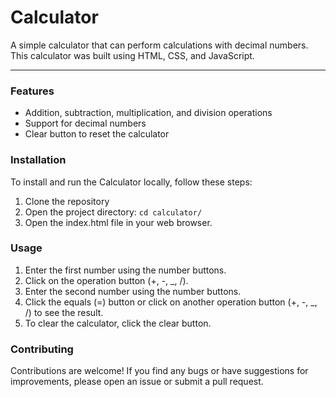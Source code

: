 <h1>Calculator</h1>

A simple calculator that can perform calculations with decimal numbers. This calculator was built using HTML, CSS, and JavaScript.

<hr>
<h3>Features</h3>
<ul>
    <li>Addition, subtraction, multiplication, and division operations</li>
    <li>Support for decimal numbers</li>
    <li>Clear button to reset the calculator</li>
</ul>

<h3>Installation</h3>
<p>To install and run the Calculator locally, follow these steps:</p>

<ol>
<li>Clone the repository</li>
<li>Open the project directory: <code>cd calculator/</code></li>
<li>Open the index.html file in your web browser.</li>
</ol>

<h3>Usage</h3>
<ol>
    <li>Enter the first number using the number buttons.</li>
    <li>Click on the operation button (+, -, _, /).</li>
    <li>Enter the second number using the number buttons.</li>
    <li>Click the equals (=) button or click on another operation button (+, -, _, /) to see the result.</li>
    <li>To clear the calculator, click the clear button.</li>
</ol>

<h3>Contributing</h3>
Contributions are welcome! If you find any bugs or have suggestions for improvements, please open an issue or submit a pull request.
